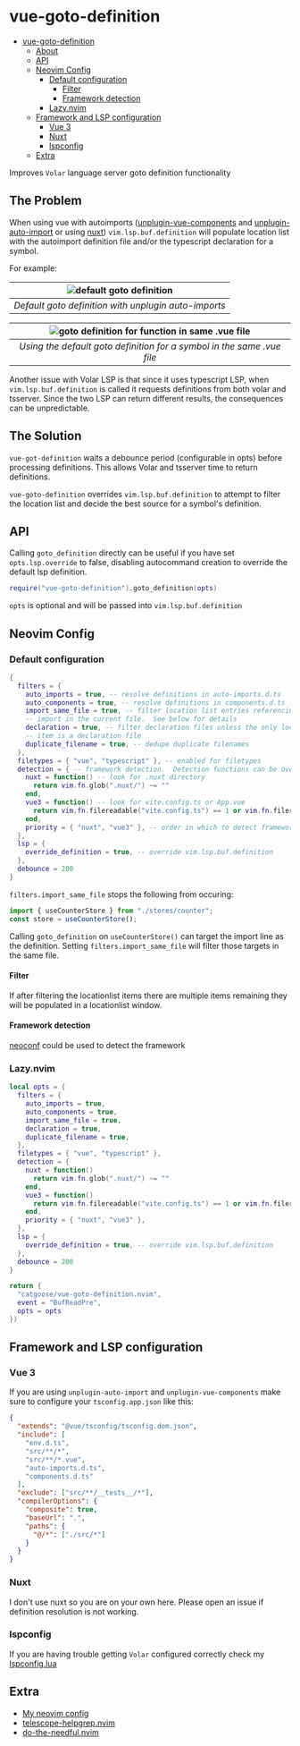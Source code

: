# vue-goto-definition

<!--toc:start-->

- [vue-goto-definition](#vue-goto-definition)
  - [About](#about)
  - [API](#api)
  - [Neovim Config](#neovim-config)
    - [Default configuration](#default-configuration)
      - [Filter](#filter)
      - [Framework detection](#framework-detection)
    - [Lazy.nvim](#lazynvim)
  - [Framework and LSP configuration](#framework-and-lsp-configuration)
    - [Vue 3](#vue-3)
    - [Nuxt](#nuxt)
    - [lspconfig](#lspconfig)
  - [Extra](#extra)
  <!--toc:end-->

Improves `Volar` language server goto definition functionality

## The Problem

When using vue with autoimports ([unplugin-vue-components](https://github.com/unplugin/unplugin-vue-components) and [unplugin-auto-import](https://github.com/unplugin/unplugin-auto-import) or using [nuxt](https://nuxt.com/)) `vim.lsp.buf.definition` will populate location list with the autoimport definition file and/or the typescript declaration for a symbol.

For example:

| ![default goto definition](https://github.com/catgoose/vue-goto-definition.nvim/blob/screenshots/2024-03-20_07-55.png) |
| :--------------------------------------------------------------------------------------------------------------------: |
|                                  _Default goto definition with unplugin auto-imports_                                  |

| ![goto definition for function in same .vue file](https://github.com/catgoose/vue-goto-definition.nvim/blob/screenshots/loclist_samefile.png) |
| :-------------------------------------------------------------------------------------------------------------------------------------------: |
|                                    _Using the default goto definition for a symbol in the same .vue file_                                     |

Another issue with Volar LSP is that since it uses typescript LSP, when
`vim.lsp.buf.definition` is called it requests definitions from both volar and
tsserver. Since the two LSP can return different results, the consequences can
be unpredictable.

## The Solution

`vue-got-definition` waits a debounce period (configurable in opts) before
processing definitions. This allows Volar and tsserver time to return definitions.

`vue-goto-definition` overrides `vim.lsp.buf.definition` to attempt to filter the
location list and decide the best source for a symbol's definition.

## API

Calling `goto_definition` directly can be useful if you have set `opts.lsp.override`
to false, disabling autocommand creation to override the default lsp definition.

```lua
require("vue-goto-definition").goto_definition(opts)
```

`opts` is optional and will be passed into `vim.lsp.buf.definition`

## Neovim Config

### Default configuration

```lua
{
  filters = {
    auto_imports = true, -- resolve definitions in auto-imports.d.ts
    auto_components = true, -- resolve definitions in components.d.ts
    import_same_file = true, -- filter location list entries referencing an
    -- import in the current file.  See below for details
    declaration = true, -- filter declaration files unless the only location list
    -- item is a declaration file
    duplicate_filename = true, -- dedupe duplicate filenames
  },
  filetypes = { "vue", "typescript" }, -- enabled for filetypes
  detection = { -- framework detection.  Detection functions can be overridden here
    nuxt = function() -- look for .nuxt directory
      return vim.fn.glob(".nuxt/") ~= ""
    end,
    vue3 = function() -- look for vite.config.ts or App.vue
      return vim.fn.filereadable("vite.config.ts") == 1 or vim.fn.filereadable("src/App.vue") == 1
    end,
    priority = { "nuxt", "vue3" }, -- order in which to detect framework
  },
  lsp = {
    override_definition = true, -- override vim.lsp.buf.definition
  },
  debounce = 200
}
```

`filters.import_same_file` stops the following from occuring:

```typescript
import { useCounterStore } from "./stores/counter";
const store = useCounterStore();
```

Calling `goto_definition` on `useCounterStore()` can target the import line as
the definition. Setting `filters.import_same_file` will filter those targets
in the same file.

#### Filter

If after filtering the locationlist items there are multiple items remaining they
will be populated in a locationlist window.

#### Framework detection

[neoconf](https://github.com/folke/neoconf.nvim) could be used to detect the framework

### Lazy.nvim

```lua
local opts = {
  filters = {
    auto_imports = true,
    auto_components = true,
    import_same_file = true,
    declaration = true,
    duplicate_filename = true,
  },
  filetypes = { "vue", "typescript" },
  detection = {
    nuxt = function()
      return vim.fn.glob(".nuxt/") ~= ""
    end,
    vue3 = function()
      return vim.fn.filereadable("vite.config.ts") == 1 or vim.fn.filereadable("src/App.vue") == 1
    end,
    priority = { "nuxt", "vue3" },
  },
  lsp = {
    override_definition = true, -- override vim.lsp.buf.definition
  },
  debounce = 200
}

return {
  "catgoose/vue-goto-definition.nvim",
  event = "BufReadPre",
  opts = opts
})
```

## Framework and LSP configuration

### Vue 3

If you are using `unplugin-auto-import` and `unplugin-vue-components` make sure
to configure your `tsconfig.app.json` like this:

```json
{
  "extends": "@vue/tsconfig/tsconfig.dom.json",
  "include": [
    "env.d.ts",
    "src/**/*",
    "src/**/*.vue",
    "auto-imports.d.ts",
    "components.d.ts"
  ],
  "exclude": ["src/**/__tests__/*"],
  "compilerOptions": {
    "composite": true,
    "baseUrl": ".",
    "paths": {
      "@/*": ["./src/*"]
    }
  }
}
```

### Nuxt

I don't use nuxt so you are on your own here. Please open an issue if definition
resolution is not working.

### lspconfig

If you are having trouble getting `Volar` configured correctly check my
[lspconfig.lua](https://github.com/catgoose/nvim/blob/main/lua/plugins/lspconfig.lua)

## Extra

- [My neovim config](https://github.com/catgoose/nvim)
- [telescope-helpgrep.nvim](https://github.com/catgoose/telescope-helpgrep.nvim)
- [do-the-needful.nvim](https://github.com/catgoose/do-the-needful.nvim)
